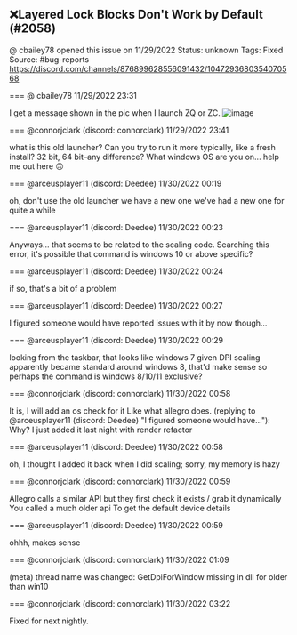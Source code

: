 ## ❌Layered Lock Blocks Don't Work by Default (#2058)
@ cbailey78 opened this issue on 11/29/2022
Status: unknown
Tags: Fixed
Source: #bug-reports https://discord.com/channels/876899628556091432/1047293680354070568


=== @ cbailey78 11/29/2022 23:31

I get a message shown in the pic when I launch ZQ or ZC.
![image](https://cdn.discordapp.com/attachments/1047293680354070568/1047293680551211008/image.png?ex=65e7ab3f&is=65d5363f&hm=c4baeede2c1642d56c00f384caac57626e3630314190c051dbad583ed321e5c0&)

=== @connorjclark (discord: connorclark) 11/29/2022 23:41

what is this old launcher? Can you try to run it more typically, like a fresh install?
32 bit, 64 bit–any difference?
What windows OS are you on...
help me out here 🙃

=== @arceusplayer11 (discord: Deedee) 11/30/2022 00:19

oh, don't use the old launcher
we have a new one
we've had a new one for quite a while

=== @arceusplayer11 (discord: Deedee) 11/30/2022 00:23

Anyways... that seems to be related to the scaling code. Searching this error, it's possible that command is windows 10 or above specific?

=== @arceusplayer11 (discord: Deedee) 11/30/2022 00:24

if so, that's a bit of a problem

=== @arceusplayer11 (discord: Deedee) 11/30/2022 00:27

I figured someone would have reported issues with it by now though...

=== @arceusplayer11 (discord: Deedee) 11/30/2022 00:29

looking from the taskbar, that looks like windows 7
given DPI scaling apparently became standard around windows 8, that'd make sense
so perhaps the command is windows 8/10/11 exclusive?

=== @connorjclark (discord: connorclark) 11/30/2022 00:58

It is, I will add an os check for it
Like what allegro does.
(replying to @arceusplayer11 (discord: Deedee) "I figured someone would have…"): Why? I just added it last night with render refactor

=== @arceusplayer11 (discord: Deedee) 11/30/2022 00:58

oh, I thought I added it back when I did scaling; sorry, my memory is hazy

=== @connorjclark (discord: connorclark) 11/30/2022 00:59

Allegro calls a similar API but they first check it exists / grab it dynamically
You called a much older api
To get the default device details

=== @arceusplayer11 (discord: Deedee) 11/30/2022 00:59

ohhh, makes sense

=== @connorjclark (discord: connorclark) 11/30/2022 01:09

(meta) thread name was changed: GetDpiForWindow missing in dll for older than win10

=== @connorjclark (discord: connorclark) 11/30/2022 03:22

Fixed for next nightly.
